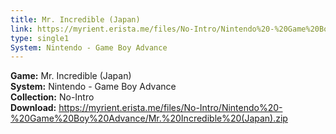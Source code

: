 ```yaml
---
title: Mr. Incredible (Japan)
link: https://myrient.erista.me/files/No-Intro/Nintendo%20-%20Game%20Boy%20Advance/Mr.%20Incredible%20(Japan).zip
type: single1
System: Nintendo - Game Boy Advance
---
```

<b>Game:</b> Mr. Incredible (Japan)<br>
<b>System:</b> Nintendo - Game Boy Advance<br>
<b>Collection:</b> No-Intro<br>
<b>Download:</b> https://myrient.erista.me/files/No-Intro/Nintendo%20-%20Game%20Boy%20Advance/Mr.%20Incredible%20(Japan).zip